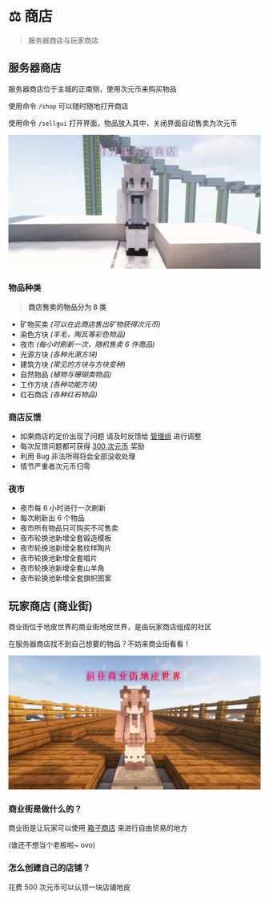 # ⚖️ 商店

> 服务器商店与玩家商店

## 服务器商店

服务器商店位于主城的正南侧，使用次元币来购买物品

使用命令 `/shop` 可以随时随地打开商店

使用命令 `/sellgui` 打开界面，物品放入其中，关闭界面自动售卖为次元币

![NPC 照片](esguishop/服务器商店.png)

### 物品种类

> **商店售卖的物品分为 8 类**

- 矿物买卖 _(可以在此商店售出矿物获得次元币)_
- 染色方块 _(羊毛，陶瓦等彩色物品)_
- 夜市 _(每小时刷新一次，随机售卖 6 件商品)_
- 光源方块 _(各种光源方块)_
- 建筑方块 _(常见的方块与方块变种)_
- 自然物品 _(植物与珊瑚类物品)_
- 工作方块 _(各种功能方块)_
- 红石商店 _(各种红石物品)_

### 商店反馈

- 如果商店的定价出现了问题 请及时反馈给 <u>管理组</u> 进行调整
- 每次反馈问题都可获得 <u>300 次元币</u> 奖励
- 利用 Bug 非法所得将会全部没收处理
- 情节严重者次元币归零

### 夜市

- 夜市每 6 小时进行一次刷新
- 每次刷新出 6 个物品
- 夜市所有物品只可购买不可售卖
- 夜市轮换池新增全套锻造模板
- 夜市轮换池新增全套纹样陶片
- 夜市轮换池新增全套唱片
- 夜市轮换池新增全套山羊角
- 夜市轮换池新增全套旗帜图案

## 玩家商店 (商业街)

商业街位于地皮世界的商业街地皮世界，是由玩家商店组成的社区

在服务器商店找不到自己想要的物品？不妨来商业街看看！

![使用示例](esguishop/玩家商店.png)

### 商业街是做什么的？

商业街是让玩家可以使用 <u>箱子商店</u> 来进行自由贸易的地方

(谁还不想当个老板啦~ ovo)

### 怎么创建自己的店铺？

花费 500 次元币可以认领一块店铺地皮
